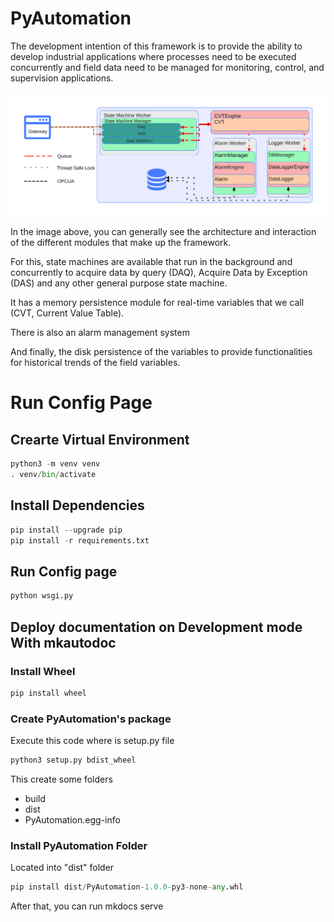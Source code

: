 # PyAutomation

The development intention of this framework is to provide the ability to develop industrial applications where processes need to be executed concurrently and field data need to be managed for monitoring, control, and supervision applications.



![Core](docs/img/PyAutomationCore.svg)

In the image above, you can generally see the architecture and interaction of the different modules that make up the framework.

For this, state machines are available that run in the background and concurrently to acquire data by query (DAQ), Acquire Data by Exception (DAS) and any other general purpose state machine.

It has a memory persistence module for real-time variables that we call (CVT, Current Value Table).

There is also an alarm management system

And finally, the disk persistence of the variables to provide functionalities for historical trends of the field variables.


# Run Config Page

## Crearte Virtual Environment

```python
python3 -m venv venv
. venv/bin/activate
```
## Install Dependencies

```python
pip install --upgrade pip
pip install -r requirements.txt
```

## Run Config page

```python
python wsgi.py
```

## Deploy documentation on Development mode With mkautodoc

### Install Wheel

```python
pip install wheel
```

### Create PyAutomation's package

Execute this code where is setup.py file

```python
python3 setup.py bdist_wheel
```

This create some folders

- build
- dist
- PyAutomation.egg-info

### Install PyAutomation Folder

Located into "dist" folder

```python
pip install dist/PyAutomation-1.0.0-py3-none-any.whl
```

After that, you can run mkdocs serve